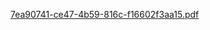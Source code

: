 [7ea90741-ce47-4b59-816c-f16602f3aa15.pdf](https://github.com/user-attachments/files/22590828/7ea90741-ce47-4b59-816c-f16602f3aa15.pdf)
